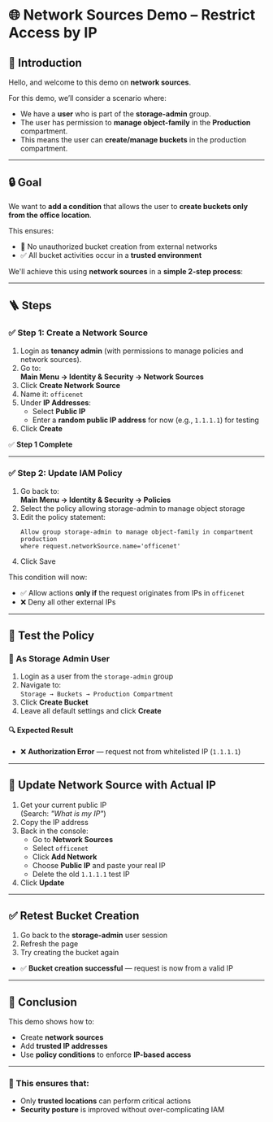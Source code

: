 # 🌐 Network Sources Demo – Restrict Access by IP

## 👋 Introduction

Hello, and welcome to this demo on **network sources**.

For this demo, we’ll consider a scenario where:

- We have a **user** who is part of the **storage-admin** group.
- The user has permission to **manage object-family** in the **Production** compartment.
- This means the user can **create/manage buckets** in the production compartment.

---

## 🔒 Goal

We want to **add a condition** that allows the user to **create buckets only from the office location**.

This ensures:

- 🚫 No unauthorized bucket creation from external networks
- ✅ All bucket activities occur in a **trusted environment**

We'll achieve this using **network sources** in a **simple 2-step process**:

---

## 🪜 Steps

### ✅ Step 1: Create a Network Source

1. Login as **tenancy admin** (with permissions to manage policies and network sources).
2. Go to:  
   **Main Menu → Identity & Security → Network Sources**
3. Click **Create Network Source**
4. Name it: `officenet`
5. Under **IP Addresses**:
   - Select **Public IP**
   - Enter a **random public IP address** for now (e.g., `1.1.1.1`) for testing
6. Click **Create**

✅ **Step 1 Complete**

---

### ✅ Step 2: Update IAM Policy

1. Go back to:  
   **Main Menu → Identity & Security → Policies**
2. Select the policy allowing storage-admin to manage object storage
3. Edit the policy statement:
   ```text
   Allow group storage-admin to manage object-family in compartment production 
   where request.networkSource.name='officenet'
   ```
4. Click Save

This condition will now:

- ✅ Allow actions **only if** the request originates from IPs in `officenet`
- ❌ Deny all other external IPs

---

## 🧪 Test the Policy

### 🔄 As Storage Admin User

1. Login as a user from the `storage-admin` group  
2. Navigate to:  
   `Storage → Buckets → Production Compartment`  
3. Click **Create Bucket**  
4. Leave all default settings and click **Create**

#### 🔍 Expected Result

- ❌ **Authorization Error** — request not from whitelisted IP (`1.1.1.1`)

---

## 🔁 Update Network Source with Actual IP

1. Get your current public IP  
   (Search: _"What is my IP"_)  
2. Copy the IP address  
3. Back in the console:  
   - Go to **Network Sources**  
   - Select `officenet`  
   - Click **Add Network**  
   - Choose **Public IP** and paste your real IP  
   - Delete the old `1.1.1.1` test IP  
4.  Click **Update**

---

## ✅ Retest Bucket Creation

1. Go back to the **storage-admin** user session  
2. Refresh the page  
3. Try creating the bucket again

- ✅ **Bucket creation successful** — request is now from a valid IP

---

## 🧠 Conclusion

This demo shows how to:

- Create **network sources**
- Add **trusted IP addresses**
- Use **policy conditions** to enforce **IP-based access**

---

### 🎯 This ensures that:

- Only **trusted locations** can perform critical actions  
- **Security posture** is improved without over-complicating IAM
